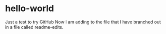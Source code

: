 # hello-world
Just a test to try GitHub
Now I am adding to the file that I have branched out in a file called readme-edits.
